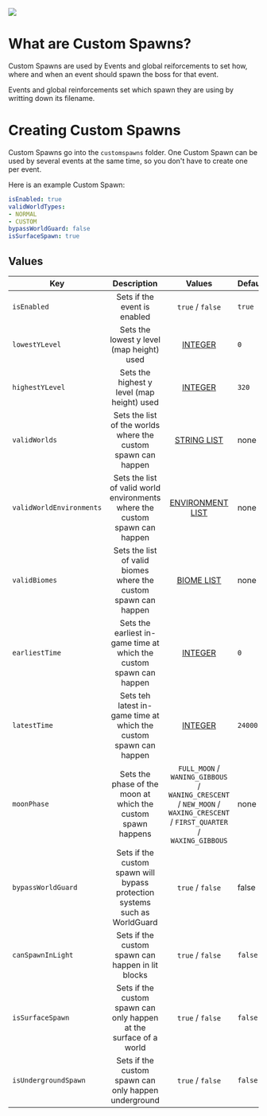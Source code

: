 [![](https://i.imgur.com/LPnSUkK.jpg)](https://magmaguy.com/webapp/webapp.html)

# What are Custom Spawns?

Custom Spawns are used by Events and global reiforcements to set how, where and when an event should spawn the boss for that event.

Events and global reinforcements set which spawn they are using by writting down its filename.

# Creating Custom Spawns

Custom Spawns go into the `customspawns` folder. One Custom Spawn can be used by several events at the same time, so you don't have to create one per event.

Here is an example Custom Spawn:

```yaml
isEnabled: true
validWorldTypes:
- NORMAL
- CUSTOM
bypassWorldGuard: false
isSurfaceSpawn: true
```

## Values

| Key | Description |                                                          Values                                                          | Default |
|-|:-:|:------------------------------------------------------------------------------------------------------------------------:|-|
| `isEnabled` | Sets if the event is enabled |                                                     `true` / `false`                                                     | `true` |
| `lowestYLevel` | Sets the lowest y level (map height) used |                                                   [INTEGER](#integer)                                                    | `0` |
| `highestYLevel` | Sets the highest y level (map height) used |                                                   [INTEGER](#integer)                                                    | `320` |
| `validWorlds` | Sets the list of the worlds where the custom spawn can happen |                                               [STRING LIST](#string_list)                                                | none |
| `validWorldEnvironments` | Sets the list of valid world environments where the custom spawn can happen |                  [ENVIRONMENT LIST](https://hub.spigotmc.org/javadocs/spigot/org/bukkit/WorldType.html)                  | none |
| `validBiomes` | Sets the list of valid biomes where the custom spawn can happen |                    [BIOME LIST](https://hub.spigotmc.org/javadocs/spigot/org/bukkit/block/Biome.html)                    | none |
| `earliestTime` | Sets the earliest in-game time at which the custom spawn can happen |                                                   [INTEGER](#integer)                                                    | `0`|
| `latestTime` | Sets teh latest in-game time at which the custom spawn can happen |                                                   [INTEGER](#integer)                                                    | `24000` |
| `moonPhase` | Sets the phase of the moon at which the custom spawn happens | `FULL_MOON` / `WANING_GIBBOUS` / `WANING_CRESCENT` / `NEW_MOON` / `WAXING_CRESCENT` / `FIRST_QUARTER` / `WAXING_GIBBOUS` | none |
| `bypassWorldGuard` | Sets if the custom spawn will bypass protection systems such as WorldGuard |                                                     `true` / `false`                                                     | false |
| `canSpawnInLight` | Sets if the custom spawn can happen in lit blocks |                                                     `true` / `false`                                                     | `false` |
| `isSurfaceSpawn` | Sets if the custom spawn can only happen at the surface of a world |                                                     `true` / `false`                                                     | `false` |
| `isUndergroundSpawn` | Sets if the custom spawn can only happen underground |                                                     `true` / `false`                                                     | `false` |